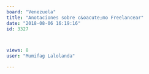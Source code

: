```yaml
---
board: "Venezuela"
title: "Anotaciones sobre c&oacute;mo Freelancear"
date: "2018-08-06 16:19:16"
id: 3327



views: 8
user: "Mumifag Lalolanda"

---
```

